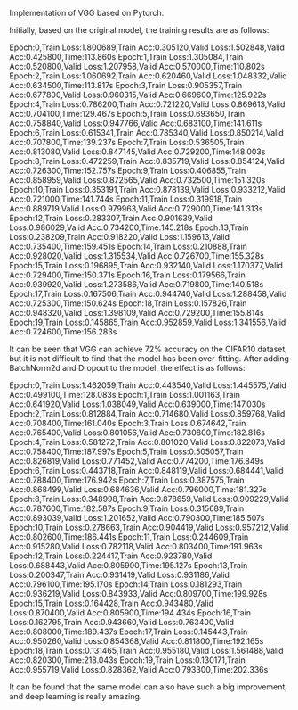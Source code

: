Implementation of VGG based on Pytorch.

Initially, based on the original model, the training results are as follows:

Epoch:0,Train Loss:1.800689,Train Acc:0.305120,Valid Loss:1.502848,Valid Acc:0.425800,Time:113.860s
Epoch:1,Train Loss:1.305084,Train Acc:0.520800,Valid Loss:1.207958,Valid Acc:0.570000,Time:110.802s
Epoch:2,Train Loss:1.060692,Train Acc:0.620460,Valid Loss:1.048332,Valid Acc:0.634500,Time:113.817s
Epoch:3,Train Loss:0.905357,Train Acc:0.677800,Valid Loss:0.960315,Valid Acc:0.669600,Time:125.922s
Epoch:4,Train Loss:0.786200,Train Acc:0.721220,Valid Loss:0.869613,Valid Acc:0.704100,Time:129.467s
Epoch:5,Train Loss:0.693650,Train Acc:0.758840,Valid Loss:0.947766,Valid Acc:0.683100,Time:141.611s
Epoch:6,Train Loss:0.615341,Train Acc:0.785340,Valid Loss:0.850214,Valid Acc:0.707800,Time:139.237s
Epoch:7,Train Loss:0.536505,Train Acc:0.813080,Valid Loss:0.847145,Valid Acc:0.729200,Time:148.003s
Epoch:8,Train Loss:0.472259,Train Acc:0.835719,Valid Loss:0.854124,Valid Acc:0.726300,Time:152.757s
Epoch:9,Train Loss:0.406855,Train Acc:0.858959,Valid Loss:0.872565,Valid Acc:0.732500,Time:151.320s
Epoch:10,Train Loss:0.353191,Train Acc:0.878139,Valid Loss:0.933212,Valid Acc:0.721000,Time:141.744s
Epoch:11,Train Loss:0.319918,Train Acc:0.889719,Valid Loss:0.979963,Valid Acc:0.729000,Time:141.313s
Epoch:12,Train Loss:0.283307,Train Acc:0.901639,Valid Loss:0.986029,Valid Acc:0.734200,Time:145.218s
Epoch:13,Train Loss:0.238209,Train Acc:0.918220,Valid Loss:1.159613,Valid Acc:0.735400,Time:159.451s
Epoch:14,Train Loss:0.210888,Train Acc:0.928020,Valid Loss:1.315534,Valid Acc:0.726700,Time:155.328s
Epoch:15,Train Loss:0.196895,Train Acc:0.932140,Valid Loss:1.170377,Valid Acc:0.729400,Time:150.371s
Epoch:16,Train Loss:0.179566,Train Acc:0.939920,Valid Loss:1.273586,Valid Acc:0.719800,Time:140.518s
Epoch:17,Train Loss:0.167506,Train Acc:0.944740,Valid Loss:1.288458,Valid Acc:0.725300,Time:150.624s
Epoch:18,Train Loss:0.157826,Train Acc:0.948320,Valid Loss:1.398109,Valid Acc:0.729200,Time:155.814s
Epoch:19,Train Loss:0.145865,Train Acc:0.952859,Valid Loss:1.341556,Valid Acc:0.724600,Time:156.283s

It can be seen that VGG can achieve 72% accuracy on the CIFAR10 dataset, but it is not difficult to find that the model has been over-fitting. After adding BatchNorm2d and Dropout to the model, the effect is as follows:

Epoch:0,Train Loss:1.462059,Train Acc:0.443540,Valid Loss:1.445575,Valid Acc:0.499100,Time:128.083s
Epoch:1,Train Loss:1.001163,Train Acc:0.641920,Valid Loss:1.038049,Valid Acc:0.639000,Time:147.030s
Epoch:2,Train Loss:0.812884,Train Acc:0.714680,Valid Loss:0.859768,Valid Acc:0.708400,Time:161.040s
Epoch:3,Train Loss:0.674642,Train Acc:0.765400,Valid Loss:0.801056,Valid Acc:0.730800,Time:182.816s
Epoch:4,Train Loss:0.581272,Train Acc:0.801020,Valid Loss:0.822073,Valid Acc:0.758400,Time:187.997s
Epoch:5,Train Loss:0.505057,Train Acc:0.826819,Valid Loss:0.771452,Valid Acc:0.774200,Time:176.849s
Epoch:6,Train Loss:0.443718,Train Acc:0.848119,Valid Loss:0.684441,Valid Acc:0.788400,Time:176.942s
Epoch:7,Train Loss:0.387575,Train Acc:0.868499,Valid Loss:0.684636,Valid Acc:0.796000,Time:181.327s
Epoch:8,Train Loss:0.348998,Train Acc:0.878659,Valid Loss:0.909229,Valid Acc:0.787600,Time:182.587s
Epoch:9,Train Loss:0.315689,Train Acc:0.893039,Valid Loss:1.201652,Valid Acc:0.790300,Time:185.507s
Epoch:10,Train Loss:0.278663,Train Acc:0.904419,Valid Loss:0.957212,Valid Acc:0.802600,Time:186.441s
Epoch:11,Train Loss:0.244609,Train Acc:0.915280,Valid Loss:0.782118,Valid Acc:0.803400,Time:191.963s
Epoch:12,Train Loss:0.224417,Train Acc:0.923780,Valid Loss:0.688443,Valid Acc:0.805900,Time:195.127s
Epoch:13,Train Loss:0.200347,Train Acc:0.931419,Valid Loss:0.931186,Valid Acc:0.796100,Time:195.170s
Epoch:14,Train Loss:0.181293,Train Acc:0.936219,Valid Loss:0.843933,Valid Acc:0.809700,Time:199.928s
Epoch:15,Train Loss:0.164428,Train Acc:0.943480,Valid Loss:0.870400,Valid Acc:0.805900,Time:194.434s
Epoch:16,Train Loss:0.162795,Train Acc:0.943660,Valid Loss:0.763400,Valid Acc:0.808000,Time:189.437s
Epoch:17,Train Loss:0.145443,Train Acc:0.950260,Valid Loss:0.854368,Valid Acc:0.811800,Time:192.165s
Epoch:18,Train Loss:0.131465,Train Acc:0.955180,Valid Loss:1.561488,Valid Acc:0.820300,Time:218.043s
Epoch:19,Train Loss:0.130171,Train Acc:0.955719,Valid Loss:0.828362,Valid Acc:0.793300,Time:202.336s

It can be found that the same model can also have such a big improvement, and deep learning is really amazing.
